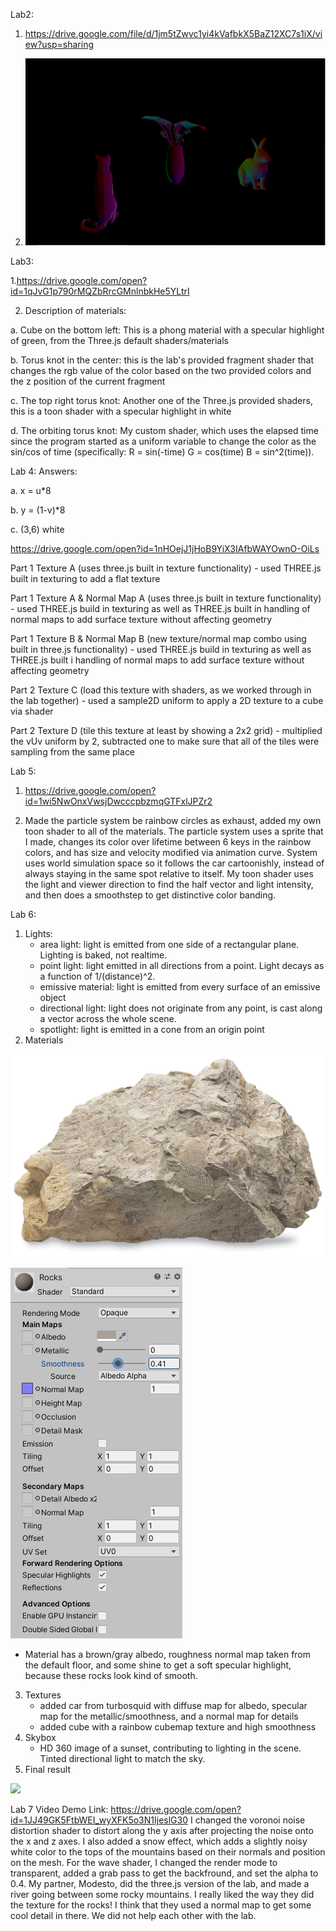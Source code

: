 Lab2:

1. https://drive.google.com/file/d/1jm5tZwvc1yi4kVafbkX5BaZ12XC7s1iX/view?usp=sharing

2. ![](lab2/CatBunnyScrsht.png)

Lab3:

1.https://drive.google.com/open?id=1qJvG1p790rMQZbRrcGMnlnbkHe5YLtrI

2. Description of materials:

  a. Cube on the bottom left: This is a phong material with a specular highlight of green, from the Three.js default shaders/materials
  
  b. Torus knot in the center: this is the lab's provided fragment shader that changes the rgb value of the color based on the two provided colors and the z position of the current fragment
  
  c. The top right torus knot: Another one of the Three.js provided shaders, this is a toon shader with a specular highlight in white
  
  d. The orbiting torus knot: My custom shader, which uses the elapsed time since the program started as a uniform variable to change the color as the sin/cos of time (specifically: R = sin(-time) G = cos(time) B = sin^2(time)).

Lab 4:
Answers:

  a. x = u*8
  
  b. y = (1-v)*8
  
  c. (3,6) white
  
https://drive.google.com/open?id=1nHOejJ1jHoB9YiX3IAfbWAYOwnO-OiLs

Part 1 Texture A (uses three.js built in texture functionality) - used THREE.js built in texturing to add a flat texture

Part 1 Texture A & Normal Map A (uses three.js built in texture functionality) - used THREE.js build in texturing as well as THREE.js built in handling of normal maps to add surface texture without affecting geometry

Part 1 Texture B & Normal Map B (new texture/normal map combo using built in three.js functionality) - used THREE.js build in texturing as well as THREE.js built i handling of normal maps to add surface texture without affecting geometry

Part 2 Texture C (load this texture with shaders, as we worked through in the lab together) - used a sample2D uniform to apply a 2D texture to a cube via shader

Part 2 Texture D (tile this texture at least by showing a 2x2 grid) - multiplied the vUv uniform by 2, subtracted one to make sure that all of the tiles were sampling from the same place

Lab 5:
1. https://drive.google.com/open?id=1wi5NwOnxVwsjDwcccpbzmqGTFxlJPZr2

2. Made the particle system be rainbow circles as exhaust, added my own toon shader to all of the materials. The particle system uses a sprite that I made, changes its color over lifetime between 6 keys in the rainbow colors, and has size and velocity modified via animation curve. System uses world simulation space so it follows the car cartoonishly, instead of always staying in the same spot relative to itself. My toon shader uses the light and viewer direction to find the half vector and light intensity, and then does a smoothstep to get distinctive color banding.

Lab 6:

1. Lights:
   - area light: light is emitted from one side of a rectangular plane. Lighting is baked, not realtime.
   - point light: light emitted in all directions from a point. Light decays as a function of 1/(distance)^2.
   - emissive material: light is emitted from every surface of an emissive object
   - directional light: light does not originate from any point, is cast along a vector across the whole scene.
   - spotlight: light is emitted in a cone from an origin point
2. Materials

![](lab6/images/rock.jpg)

![](lab6/images/rockmaterial.png)

   - Material has a brown/gray albedo, roughness normal map taken from the default floor, and some shine to get a soft specular highlight, because these rocks look kind of smooth.
   
3. Textures
   - added car from turbosquid with diffuse map for albedo, specular map for the metallic/smoothness, and a normal map for details
   - added cube with a rainbow cubemap texture and high smoothness
4. Skybox
   - HD 360 image of a sunset, contributing to lighting in the scene. Tinted directional light to match the sky.
5. Final result

![](lab6/images/scenegif.gif)

Lab 7
Video Demo Link: https://drive.google.com/open?id=1JJ49GK5FtbWEI_wyXFK5o3N1IjeslG30
I changed the voronoi noise distortion shader to distort along the y axis after projecting the noise onto the x and z axes. I also added a snow effect, which adds a slightly noisy white color to the tops of the mountains based on their normals and position on the mesh. For the wave shader, I changed the render mode to transparent, added a grab pass to get the backfround, and set the alpha to 0.4. 
My partner, Modesto, did the three.js version of the lab, and made a river going between some rocky mountains. I really liked the way they did the texture for the rocks! I think that they used a normal map to get some cool detail in there. We did not help each other with the lab.
